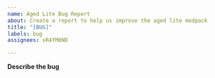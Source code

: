 ```yaml
---
name: Aged Lite Bug Report
about: Create a report to help us improve the aged lite modpack
title: "[BUG]"
labels: bug
assignees: xR4YM0ND

---
```


**Describe the bug**

